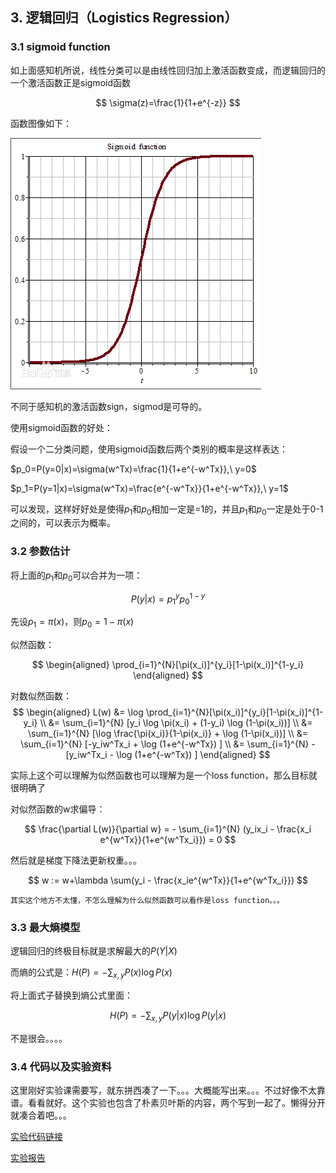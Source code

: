 ## 3. 逻辑回归（Logistics Regression）

### 3.1 sigmoid function

如上面感知机所说，线性分类可以是由线性回归加上激活函数变成，而逻辑回归的一个激活函数正是sigmoid函数

$$
\sigma(z)=\frac{1}{1+e^{-z}}
$$

函数图像如下：

![](imge/LinearClassification_4.png)


不同于感知机的激活函数sign，sigmod是可导的。

使用sigmoid函数的好处：

假设一个二分类问题，使用sigmoid函数后两个类别的概率是这样表达：

$p_0=P(y=0|x)=\sigma(w^Tx)=\frac{1}{1+e^{-w^Tx}},\ y=0$

$p_1=P(y=1|x)=\sigma(w^Tx)=\frac{e^{-w^Tx}}{1+e^{-w^Tx}},\ y=1$

可以发现，这样好好处是使得$p_1$和$p_0$相加一定是=1的，并且$p_1$和$p_0$一定是处于0-1之间的，可以表示为概率。

### 3.2 参数估计

将上面的$p_1$和$p_0$可以合并为一项：

$$
P(y|x) = p_1^yp_0^{1-y}
$$

先设$p_1=\pi(x)$，则$p_0=1 - \pi(x)$

似然函数：

$$
\begin{aligned}
  \prod_{i=1}^{N}[\pi(x_i)]^{y_i}[1-\pi(x_i)]^{1-y_i}
\end{aligned}
$$

对数似然函数：
$$
\begin{aligned}
  L(w) &= \log \prod_{i=1}^{N}[\pi(x_i)]^{y_i}[1-\pi(x_i)]^{1-y_i} \\
  &= \sum_{i=1}^{N} [y_i \log \pi(x_i) + (1-y_i) \log (1-\pi(x_i))] \\
  &= \sum_{i=1}^{N} [\log \frac{\pi(x_i)}{1-\pi(x_i)} + \log (1-\pi(x_i))] \\
  &= \sum_{i=1}^{N} [-y_iw^Tx_i + \log (1+e^{-w^Tx}) ] \\
  &= \sum_{i=1}^{N} -[y_iw^Tx_i - \log (1+e^{-w^Tx}) ]
\end{aligned}
$$

实际上这个可以理解为似然函数也可以理解为是一个loss function，那么目标就很明确了

对似然函数的w求偏导：

$$
\frac{\partial L(w)}{\partial w} = - \sum_{i=1}^{N} (y_ix_i - \frac{x_i e^{w^Tx}}{1+e^{w^Tx_i}}) = 0
$$

然后就是梯度下降法更新权重。。。

$$
w := w+\lambda \sum(y_i - \frac{x_ie^{w^Tx}}{1+e^{w^Tx_i}})
$$


    其实这个地方不太懂，不怎么理解为什么似然函数可以看作是loss function。。。

### 3.3 最大熵模型

逻辑回归的终极目标就是求解最大的$P(Y|X)$

而熵的公式是：$H(P)=-\sum_{x,y}P(x)\log P(x)$

将上面式子替换到熵公式里面：

$$
H(P) = -\sum_{x,y} P(y|x)\log P(y|x)
$$

不是很会。。。。

### 3.4 代码以及实验资料

这里刚好实验课需要写，就东拼西凑了一下。。。大概能写出来。。。不过好像不太靠谱。看看就好。这个实验也包含了朴素贝叶斯的内容，两个写到一起了。懒得分开就凑合着吧。。。

[实验代码链接](../Code/LogisticRegressionAndNaiveBayes.ipynb)

[实验报告](../PDF/LogisticRegressionAndNaiveBayes.pdf)
